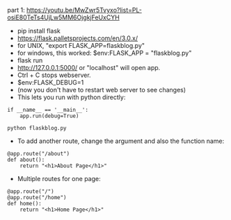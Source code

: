 part 1: https://youtu.be/MwZwr5Tvyxo?list=PL-osiE80TeTs4UjLw5MM6OjgkjFeUxCYH

- pip install flask
- https://flask.palletsprojects.com/en/3.0.x/
- for UNIX, "export FLASK_APP=flaskblog.py"
- for windows, this worked: $env:FLASK_APP = "flaskblog.py"
- flask run
- http://127.0.0.1:5000/ or "localhost" will open app.
- Ctrl + C stops webserver.
- $env:FLASK_DEBUG=1
- (now you don't have to restart web server to see changes)
- This lets you run with python directly:

```
if __name__ == '__main__':
    app.run(debug=True)
```

```
python flaskblog.py
```

- To add another route, change the argument and also the function name:

```
@app.route("/about")
def about():
    return "<h1>About Page</h1>"
```

- Multiple routes for one page:

```
@app.route("/")
@app.route("/home")
def home():
    return "<h1>Home Page</h1>"
```
